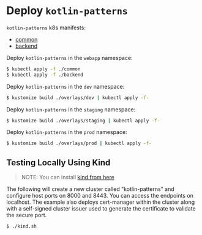 # Deploy `kotlin-patterns`

`kotlin-patterns` k8s manifests:

- [common](common)
- [backend](backend)

Deploy `kotlin-patterns` in the `webapp` namespace:

```bash
$ kubectl apply -f ./common
$ kubectl apply -f ./backend
```

Deploy `kotlin-patterns` in the `dev` namespace:

```bash
$ kustomize build ./overlays/dev | kubectl apply -f-
```

Deploy `kotlin-patterns` in the `staging` namespace:

```bash
$ kustomize build ./overlays/staging | kubectl apply -f-
```

Deploy `kotlin-patterns` in the `prod` namespace:

```bash
$ kustomize build ./overlays/prod | kubectl apply -f-
```

## Testing Locally Using Kind

> NOTE: You can install [kind from here](https://kind.sigs.k8s.io/docs/user/quick-start/#installation)

The following will create a new cluster called "kotlin-patterns" and configure host ports on 8000 and 8443. You can access the endpoints on localhost. The example also
deploys cert-manager within the cluster along with a self-signed cluster issuer used to generate the certificate to validate the secure port.

```bash
$ ./kind.sh
```
